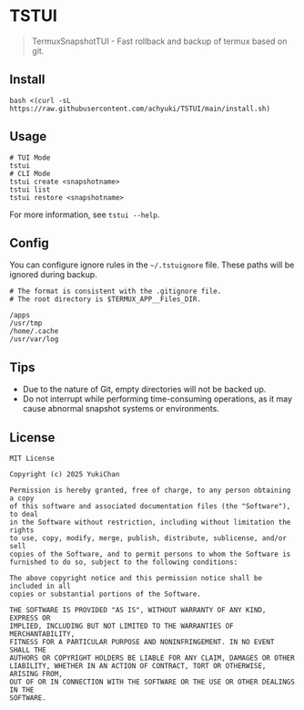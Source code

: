 # TSTUI

> TermuxSnapshotTUI - Fast rollback and backup of termux based on git.

## Install

```
bash <(curl -sL https://raw.githubusercontent.com/achyuki/TSTUI/main/install.sh)
```

## Usage

```
# TUI Mode
tstui
# CLI Mode
tstui create <snapshotname>
tstui list
tstui restore <snapshotname>
```

For more information, see `tstui --help`.

## Config

You can configure ignore rules in the `~/.tstuignore` file.
These paths will be ignored during backup.

```
# The format is consistent with the .gitignore file.
# The root directory is $TERMUX_APP__Files_DIR.

/apps
/usr/tmp
/home/.cache
/usr/var/log

```

## Tips

* Due to the nature of Git, empty directories will not be backed up.
* Do not interrupt while performing time-consuming operations, as it may cause abnormal snapshot systems or environments.

## License

```
MIT License

Copyright (c) 2025 YukiChan

Permission is hereby granted, free of charge, to any person obtaining a copy
of this software and associated documentation files (the "Software"), to deal
in the Software without restriction, including without limitation the rights
to use, copy, modify, merge, publish, distribute, sublicense, and/or sell
copies of the Software, and to permit persons to whom the Software is
furnished to do so, subject to the following conditions:

The above copyright notice and this permission notice shall be included in all
copies or substantial portions of the Software.

THE SOFTWARE IS PROVIDED "AS IS", WITHOUT WARRANTY OF ANY KIND, EXPRESS OR
IMPLIED, INCLUDING BUT NOT LIMITED TO THE WARRANTIES OF MERCHANTABILITY,
FITNESS FOR A PARTICULAR PURPOSE AND NONINFRINGEMENT. IN NO EVENT SHALL THE
AUTHORS OR COPYRIGHT HOLDERS BE LIABLE FOR ANY CLAIM, DAMAGES OR OTHER
LIABILITY, WHETHER IN AN ACTION OF CONTRACT, TORT OR OTHERWISE, ARISING FROM,
OUT OF OR IN CONNECTION WITH THE SOFTWARE OR THE USE OR OTHER DEALINGS IN THE
SOFTWARE.
```

